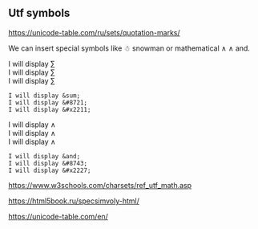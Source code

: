 ## Utf symbols

<https://unicode-table.com/ru/sets/quotation-marks/>

We can insert special symbols like &#9731; snowman or mathematical &and; &#8743; and.

I will display &sum;  
I will display &#8721;  
I will display &#x2211;

```
I will display &sum;  
I will display &#8721;  
I will display &#x2211;
```

I will display &and;  
I will display &#8743;  
I will display &#x2227;

```
I will display &and;  
I will display &#8743;  
I will display &#x2227;
```

<https://www.w3schools.com/charsets/ref_utf_math.asp>

<https://html5book.ru/specsimvoly-html/>

<https://unicode-table.com/en/>
